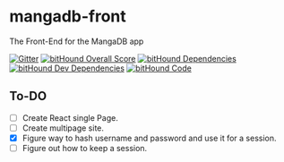 # mangadb-front
The Front-End for the MangaDB app

[![Gitter](https://badges.gitter.im/Rafase282/Mangadb.svg)](https://gitter.im/Rafase282/Mangadb?utm_source=badge&utm_medium=badge&utm_campaign=pr-badge) [![bitHound Overall Score](https://www.bithound.io/github/Rafase282/mangadb-front/badges/score.svg)](https://www.bithound.io/github/Rafase282/mangadb-front) [![bitHound Dependencies](https://www.bithound.io/github/Rafase282/mangadb-front/badges/dependencies.svg)](https://www.bithound.io/github/Rafase282/mangadb-front/master/dependencies/npm) [![bitHound Dev Dependencies](https://www.bithound.io/github/Rafase282/mangadb-front/badges/devDependencies.svg)](https://www.bithound.io/github/Rafase282/mangadb-front/master/dependencies/npm) [![bitHound Code](https://www.bithound.io/github/Rafase282/mangadb-front/badges/code.svg)](https://www.bithound.io/github/Rafase282/mangadb-front)
## To-DO
- [ ] Create React single Page.
- [ ] Create multipage site.
- [X] Figure way to hash username and password and use it for a session.
- [ ] Figure out how to keep a session.
